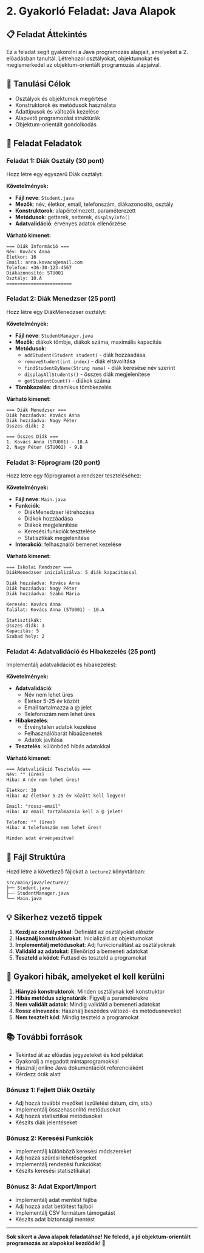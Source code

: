 # 2. Gyakorló Feladat: Java Alapok

## 📋 Feladat Áttekintés
Ez a feladat segít gyakorolni a Java programozás alapjait, amelyeket a 2. előadásban tanultál. Létrehozol osztályokat, objektumokat és megismerkedel az objektum-orientált programozás alapjaival.

## 🎯 Tanulási Célok
- Osztályok és objektumok megértése
- Konstruktorok és metódusok használata
- Adattípusok és változók kezelése
- Alapvető programozási struktúrák
- Objektum-orientált gondolkodás

## 📝 Feladat Feladatok

### Feladat 1: Diák Osztály (30 pont)
Hozz létre egy egyszerű Diák osztályt:

**Követelmények:**
- **Fájl neve**: `Student.java`
- **Mezők**: név, életkor, email, telefonszám, diákazonosító, osztály
- **Konstruktorok**: alapértelmezett, paraméterezett
- **Metódusok**: getterek, setterek, `displayInfo()`
- **Adatvalidáció**: érvényes adatok ellenőrzése

**Várható kimenet:**
```
=== Diák Információ ===
Név: Kovács Anna
Életkor: 16
Email: anna.kovacs@email.com
Telefon: +36-30-123-4567
Diákazonosító: STU001
Osztály: 10.A
========================
```

### Feladat 2: Diák Menedzser (25 pont)
Hozz létre egy DiákMenedzser osztályt:

**Követelmények:**
- **Fájl neve**: `StudentManager.java`
- **Mezők**: diákok tömbje, diákok száma, maximális kapacitás
- **Metódusok**:
  - `addStudent(Student student)` - diák hozzáadása
  - `removeStudent(int index)` - diák eltávolítása
  - `findStudentByName(String name)` - diák keresése név szerint
  - `displayAllStudents()` - összes diák megjelenítése
  - `getStudentCount()` - diákok száma
- **Tömbkezelés**: dinamikus tömbkezelés

**Várható kimenet:**
```
=== Diák Menedzser ===
Diák hozzáadva: Kovács Anna
Diák hozzáadva: Nagy Péter
Összes diák: 2

=== Összes Diák ===
1. Kovács Anna (STU001) - 10.A
2. Nagy Péter (STU002) - 9.B
```

### Feladat 3: Főprogram (20 pont)
Hozz létre egy főprogramot a rendszer teszteléséhez:

**Követelmények:**
- **Fájl neve**: `Main.java`
- **Funkciók**:
  - DiákMenedzser létrehozása
  - Diákok hozzáadása
  - Diákok megjelenítése
  - Keresési funkciók tesztelése
  - Statisztikák megjelenítése
- **Interakció**: felhasználói bemenet kezelése

**Várható kimenet:**
```
=== Iskolai Rendszer ===
DiákMenedzser inicializálva: 5 diák kapacitással

Diák hozzáadva: Kovács Anna
Diák hozzáadva: Nagy Péter
Diák hozzáadva: Szabó Mária

Keresés: Kovács Anna
Találat: Kovács Anna (STU001) - 10.A

Statisztikák:
Összes diák: 3
Kapacitás: 5
Szabad hely: 2
```

### Feladat 4: Adatvalidáció és Hibakezelés (25 pont)
Implementálj adatvalidációt és hibakezelést:

**Követelmények:**
- **Adatvalidáció**:
  - Név nem lehet üres
  - Életkor 5-25 év között
  - Email tartalmazza a @ jelet
  - Telefonszám nem lehet üres
- **Hibakezelés**:
  - Érvénytelen adatok kezelése
  - Felhasználóbarát hibaüzenetek
  - Adatok javítása
- **Tesztelés**: különböző hibás adatokkal

**Várható kimenet:**
```
=== Adatvalidáció Tesztelés ===
Név: "" (üres)
Hiba: A név nem lehet üres!

Életkor: 30
Hiba: Az életkor 5-25 év között kell legyen!

Email: "rossz-email"
Hiba: Az email tartalmaznia kell a @ jelet!

Telefon: "" (üres)
Hiba: A telefonszám nem lehet üres!

Minden adat érvényesítve!
```

## 📁 Fájl Struktúra
Hozd létre a következő fájlokat a `lecture2` könyvtárban:
```
src/main/java/lecture2/
├── Student.java
├── StudentManager.java
└── Main.java
```

## 💡 Sikerhez vezető tippek

1. **Kezdj az osztályokkal**: Definiáld az osztályokat először
2. **Használj konstruktorokat**: Inicializáld az objektumokat
3. **Implementálj metódusokat**: Adj funkcionalitást az osztályoknak
4. **Validáld az adatokat**: Ellenőrizd a bemeneti adatokat
5. **Teszteld a kódot**: Futtasd és teszteld a programokat

## 🚨 Gyakori hibák, amelyeket el kell kerülni

1. **Hiányzó konstruktorok**: Minden osztálynak kell konstruktor
2. **Hibás metódus szignatúrák**: Figyelj a paraméterekre
3. **Nem validált adatok**: Mindig validáld a bemeneti adatokat
4. **Rossz elnevezés**: Használj beszédes változó- és metódusneveket
5. **Nem tesztelt kód**: Mindig teszteld a programokat

## 📚 További források

- Tekintsd át az előadás jegyzeteket és kód példákat
- Gyakorolj a megadott mintaprogramokkal
- Használj online Java dokumentációt referenciaként
- Kérdezz órák alatt

### Bónusz 1: Fejlett Diák Osztály
- Adj hozzá további mezőket (születési dátum, cím, stb.)
- Implementálj összehasonlító metódusokat
- Adj hozzá statisztikai metódusokat
- Készíts diák jelentéseket

### Bónusz 2: Keresési Funkciók
- Implementálj különböző keresési módszereket
- Adj hozzá szűrési lehetőségeket
- Implementálj rendezési funkciókat
- Készíts keresési statisztikákat

### Bónusz 3: Adat Export/Import
- Implementálj adat mentést fájlba
- Adj hozzá adat betöltést fájlból
- Implementálj CSV formátum támogatást
- Készíts adat biztonsági mentést

---

**Sok sikert a Java alapok feladatához! Ne feledd, a jó objektum-orientált programozás az alapokkal kezdődik! 🚀**
